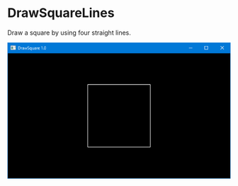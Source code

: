 # DrawSquareLines

Draw a square by using four straight lines.

![Square in a window.](ScreenCap.png "Square in a window.")